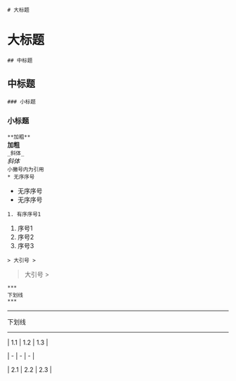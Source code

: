 `# 大标题`

# 大标题

`## 中标题`

## 中标题

`### 小标题`

### 小标题

`**加粗**`  
**加粗**  
`_斜体_`  
_斜体_  
`小撇号内为引用`  
`* 无序序号`

* 无序序号
* 无序序号

`1. 有序序号1`

1. 序号1
2. 序号2
3. 序号3

`> 大引号 >`

> 大引号 &gt;

`***`  
`下划线`  
`***`

---

下划线

---

\| 1.1 \| 1.2 \| 1.3 \|

\| - \| - \| - \|

\| 2.1 \| 2.2 \| 2.3 \|

